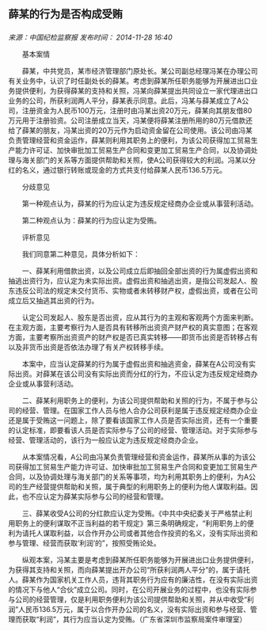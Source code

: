 ## 薛某的行为是否构成受贿

### 

_来源：中国纪检监察报_ _发布时间： 2014-11-28 16:40_

　　基本案情

　　薛某，中共党员，某市经济管理部门原处长。某公司副总经理冯某在办理公司有关业务中，认识了时任副处长的薛某。考虑到薛某所任职务能够为开展进出口业务提供便利，为获得薛某的支持和关照，冯某向薛某提出共同设立一家代理进出口业务的公司，所获利润两人平分，薛某表示同意。此后，冯某与薛某成立了A公司，注册资金为人民币100万元，注册时由冯某出资20万元，薛某向其朋友借80万元用于注册验资。公司注册成立当天，冯某便将薛某注册所用的80万元借款还给了薛某的朋友，冯某出资的20万元作为启动资金留在公司使用。该公司由冯某负责管理经营和资金运作，薛某则利用其职务上的便利，为该公司获得加工贸易生产能力许可证、加快审批加工贸易生产合同和变更加工贸易生产合同，以及协调处理与海关部门的关系等方面提供帮助和关照，使A公司获得较大的利润。冯某以分红的名义，通过银行转账或现金的方式共支付给薛某人民币136.5万元。

　　分歧意见

　　第一种观点认为，薛某的行为应认定为违反规定经商办企业或从事营利活动。

　　第二种观点认为：薛某的行为应认定为受贿。

　　评析意见

　　我们同意第二种意见，具体分析如下：

　　一、薛某利用借款出资，以及公司成立后即抽回全部出资的行为属虚假出资和抽逃出资行为，应认定为未实际出资。虚假出资和抽逃出资，是指公司发起人、股东违反公司法的规定未交付货币、实物或者未转移财产权，虚假出资，或者在公司成立后又抽逃其出资的行为。

　　认定公司发起人、股东是否出资，应从其行为的主观和客观两个方面来判断。在主观方面，主要考察行为人是否具有转移所出资资产财产权的真实意图；在客观方面，主要考察所出资资产的财产权是否已真实转移——即货币出资是否转移占有以及非货币出资是否依法办理了有关产权转移手续。

　　本案中，应当认定薛某的行为属于虚假出资和抽逃资金，薛某在A公司没有实际出资。对薛某在该公司没有实际出资而分红的行为，不应认定为违反规定经商办企业或从事营利活动。

　　二、薛某利用职务上的便利，为该公司提供帮助和关照的行为，不属于参与公司的经营、管理。在国家工作人员与他人合办公司获利是属于违反规定经商办企业还是属于受贿这一问题上，除了要看该国家工作人员是否实际出资，还有一个重要的认定标准，即要看该人员是否实际参与了公司的经营、管理活动。对于实际参与经营、管理活动的，该行为一般应认定为违反规定经商办企业。

　　从本案情况看，A公司由冯某负责管理经营和资金运作，薛某所从事的为该公司获得加工贸易生产能力许可证、加快审批加工贸易生产合同和变更加工贸易生产合同，以及协调处理与海关部门的关系等事项，均为利用其职务上的便利，为A公司的生产经营提供帮助和关照，属于典型的利用职务上的便利为他人谋取利益。因此，也不应认定为薛某实际参与公司的经营和管理。

　　三、薛某收受A公司的分红款应认定为受贿。《中共中央纪委关于严格禁止利用职务上的便利谋取不正当利益的若干规定》第三条明确规定，“利用职务上的便利为请托人谋取利益，以合作开办公司或者其他合作投资的名义，没有实际出资和参与管理、经营而获取‘利润’的”，按照受贿论处。

　　纵观本案，冯某主要是考虑到薛某所任职务能够为开展进出口业务提供便利，为获得其支持和关照，而向薛某提出开办公司“所获利润两人平分”的，属于请托人。薛某作为国家机关工作人员，违背其职务行为应有的廉洁性，在没有实际出资的情况下与他人“合伙”成立公司。同时，在公司开展业务的过程中，也没有实际参与公司的经营管理，仅是利用职务便利为该公司提供帮助和关照，并从中收受“利润”人民币136.5万元，属于以合作开办公司的名义，没有实际出资和参与经营、管理而获取“利润”，其行为应当认定为受贿。（广东省深圳市监察局案件审理室）